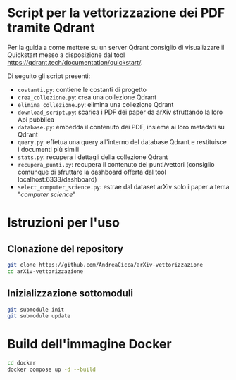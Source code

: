 # Script per la vettorizzazione dei PDF tramite Qdrant

Per la guida a come mettere su un server Qdrant consiglio di visualizzare il Quickstart messo a disposizione dal tool https://qdrant.tech/documentation/quickstart/.

Di seguito gli script presenti:
- `costanti.py`: contiene le costanti di progetto
- `crea_collezione.py`: crea una collezione Qdrant
- `elimina_collezione.py`: elimina una collezione Qdrant
- `download_script.py`: scarica i PDF dei paper da arXiv sfruttando la loro Api pubblica
- `database.py`: embedda il contenuto dei PDF, insieme ai loro metadati su Qdrant
- `query.py`: effetua una query all'interno del database Qdrant e restituisce i documenti più simili
- `stats.py`: recupera i dettagli della collezione Qdrant
- `recupera_punti.py`: recupera il contenuto dei punti/vettori (consiglio comunque di sfruttare la dashboard offerta dal tool localhost:6333/dashboard)
- `select_computer_science.py`: estrae dal dataset arXiv solo i paper a tema "*computer science*"


# Istruzioni per l'uso

## Clonazione del repository

```bash
git clone https://github.com/AndreaCicca/arXiv-vettorizzazione
cd arXiv-vettorizzazione
```

## Inizializzazione sottomoduli

```bash
git submodule init
git submodule update
```

# Build dell'immagine Docker

```bash
cd docker
docker compose up -d --build
```